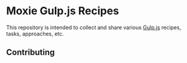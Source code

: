 # Moxie Gulp.js Recipes

This repository is intended to collect and share various [Gulp.js](http://gulpjs.com) recipes, tasks, approaches, etc.

## Contributing

